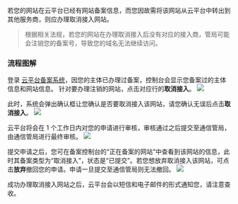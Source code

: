 
若您的网站在云平台已经有网站备案信息，而您因故需将该网站从云平台中转出到其他服务商，则应办理取消接入网站。

>根据相关法规，若您的网站在办理取消接入后没有对应的接入商，管局可能会注销您的备案号，导致您的域名无法继续访问。

### 流程图解

登录 [云平台备案系统](http://tce.fsphere.cn/product/ba)，因您的主体已办理过备案，控制台会显示您备案过的主体信息和网站信息。
针对要办理注销的网站，点击对应行的**取消接入**。
![](http://imgcache.tce.fsphere.cn/static/mc.qcloudimg.com/static/img/5b7b0e650e4fc4fdba7a2a80637ef78e/17.jpg)

此时，系统会弹出确认框让您确认是否要取消接入该网站，请您确认无误后点击**取消接入**。
![](http://imgcache.tce.fsphere.cn/static/mc.qcloudimg.com/static/img/c031ce7d26490e48d1a2ed31b48c906f/18.jpg)

云平台将会在 1 个工作日内对您的申请进行审核，审核通过之后提交至通信管局，由通信管局进行最终审核。
![](http://imgcache.tce.fsphere.cn/static/mc.qcloudimg.com/static/img/9fa04e47d3c3cb46bba0a9c01e42412a/15.jpg)

提交申请之后，您可在备案控制台的“正在备案的网站”中查看到该网站的信息，此时其备案类型为“取消接入”，状态是“已提交”。若您想放弃取消接入该网站，可点击**放弃**撤回您的申请。申请一旦提交至通信管局则无法撤回。
![](http://imgcache.tce.fsphere.cn/static/mc.qcloudimg.com/static/img/891036d337abe27b6f65cd40c92532b7/19.jpg)

成功办理取消接入网站之后，云平台会以短信和电子邮件的形式通知您，请注意查收。



